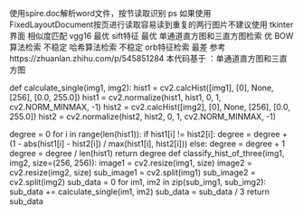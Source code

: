 使用spire.doc解析word文件，按节读取识别  ps 如果使用FixedLayoutDocument按页进行读取容易读到重复的两行图片不建议使用
tkinter界面
相似度匹配
   vgg16  最优
   sift特征  最优
   单通道直方图和三直方图检索  优
   BOW算法检索  不稳定
   哈希算法检索  不稳定
   orb特征检索   最差
参考https://zhuanlan.zhihu.com/p/545851284
本代码基于 ：单通道直方图和三直方图

def calculate_single(img1, img2):
    hist1 = cv2.calcHist([img1], [0], None, [256], [0.0, 255.0])
    hist1 = cv2.normalize(hist1, hist1, 0, 1, cv2.NORM_MINMAX, -1)
    hist2 = cv2.calcHist([img2], [0], None, [256], [0.0, 255.0])
    hist2 = cv2.normalize(hist2, hist2, 0, 1, cv2.NORM_MINMAX, -1)

degree = 0
for i in range(len(hist1)):
if hist1[i] != hist2[i]:
            degree = degree + (1 - abs(hist1[i] - hist2[i]) / max(hist1[i], hist2[i]))
else:
            degree = degree + 1
degree = degree / len(hist1)
return degree
def classify_hist_of_three(img1, img2, size=(256, 256)):
image1 = cv2.resize(img1, size)
    image2 = cv2.resize(img2, size)
    sub_image1 = cv2.split(img1)
    sub_image2 = cv2.split(img2)
    sub_data = 0
for im1, im2 in zip(sub_img1, sub_img2):
        sub_data += calculate_single(im1, im2)
    sub_data = sub_data / 3
return sub_data

